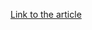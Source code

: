 [Link to the article](https://checkmarx.com/blog/surprise-when-dependabot-contributes-malicious-code/)
